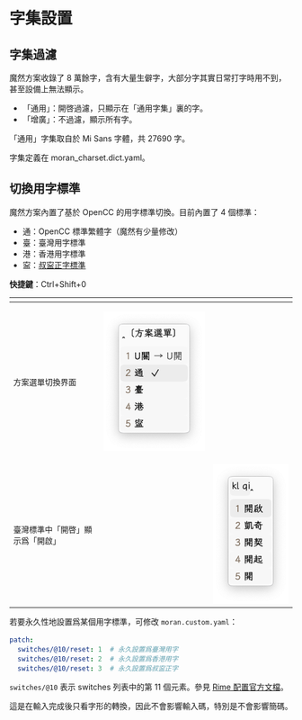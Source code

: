 # 字集設置

## 字集過濾

魔然方案收錄了 8 萬餘字，含有大量生僻字，大部分字其實日常打字時用不到，甚至設備上無法顯示。

* 「通用」：開啓過濾，只顯示在「通用字集」裏的字。
* 「增廣」：不過濾，顯示所有字。

[//]: # ({% hint style="info" %})
「通用」字集取自於 Mi Sans 字體，共 27690 字。

字集定義在 moran\_charset.dict.yaml。

[//]: # ({% endhint %})

## 切換用字標準

魔然方案內置了基於 OpenCC 的用字標準切換。目前內置了 4 個標準：

* 通：OpenCC 標準繁體字（魔然有少量修改）
* 臺：臺灣用字標準
* 港：香港用字標準
* 寍：[叔寍正字標準](https://github.com/rime-aca/customize/blob/master/DZING_README.txt)

**快捷鍵**：Ctrl+Shift+0

<table data-view="cards"><thead><tr><th></th><th></th><th></th></tr></thead><tbody><tr><td>方案選單切換界面</td><td><p></p><p><img src="../.gitbook/assets/image (44).png" alt="「通」「臺」「港」「寍」爲內置的四個用字標準" data-size="original"></p></td><td></td></tr><tr><td>臺灣標準中「開啓」顯示爲「開啟」</td><td></td><td><img src="../.gitbook/assets/image (45).png" alt="" data-size="original"></td></tr></tbody></table>

若要永久性地設置爲某個用字標準，可修改 `moran.custom.yaml`：

```yaml
patch:
  switches/@10/reset: 1  # 永久設置爲臺灣用字
  switches/@10/reset: 2  # 永久設置爲香港用字
  switches/@10/reset: 3  # 永久設置爲叔寍正字
```

[//]: # ({% hint style="warning" %})
`switches/@10` 表示 switches 列表中的第 11 個元素。參見 [Rime 配置官方文檔](https://github.com/rime/home/wiki/Configuration)。

[//]: # ({% endhint %})

[//]: # ({% hint style="info" %})
這是在輸入完成後只看字形的轉換，因此不會影響輸入碼，特別是不會影響簡碼。

[//]: # ({% endhint %})

